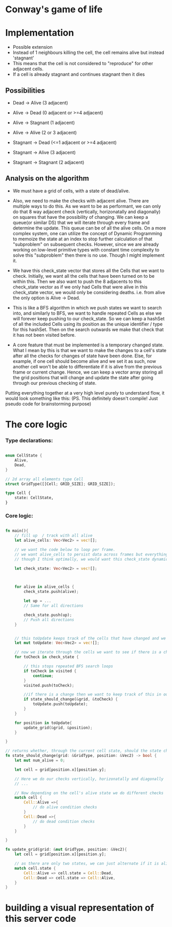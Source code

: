 # Conway's game of life


# Implementation

- Possible extension
- Instead of 1 neighbours killing the cell, the cell remains alive but instead 'stagnant'
- This means that the cell is not considered to "reproduce" for other adjacent cells.
- If a cell is already stagnant and continues stagnant then it dies

## Possibilities

- Dead -> Alive (3 adjacent)

- Alive -> Dead (0 adjacent or >=4 adjacent)
- Alive -> Stagnant (1 adjacent)
- Alive -> Alive (2 or 3 adjacent)

- Stagnant -> Dead (<=1 adjacent or >=4 adjacent)
- Stagnant -> Alive (3 adjacent)
- Stagnant -> Stagnant (2 adjacent)

## Analysis on the algorithm

- We must have a grid of cells, with a state of dead/alive. 

- Also, we need to make the checks with adjacent alive. There are multiple ways to do this. As we want to be as performant, we can only do that 8 way adjacent check (vertically, horizonatally and diagonally) on squares that have the possibility of changing. We can keep a queue(or similar DS) that we will iterate through every frame and determine the update. This queue can be of all the alive cells. On a more complex system, one can utilize the concept of Dynamic Programming to memoize the state at an index to stop further calculation of that "subproblem" on subsequent checks. However, since we are already working on low-level primitive types with constant time complexity to solve this "subproblem" then there is no use. Though I might implement it.

- We have this check_state vector that stores all the Cells that we want to check. Initially, we want all the cells that have been turned on to be within this. Then we also want to push the 8 adjacents to this check_state vector as if we only had Cells that were alive in this check_state vector, we would only be considering deaths. i.e. from alive the only option is Alive -> Dead.

- This is like a BFS algorithm in which we push states we want to search into, and similarly to BFS, we want to handle repeated Cells as else we will forever keep pushing to our check_state. So we can keep a hashSet of all the included Cells using its position as the unique identifier / type for this hashSet. Then on the search outwards we make that check that it has not been visited before.


- A core feature that must be implemented is a temporary changed state. What I mean by this is that we want to make the changes to a cell's state after all the checks for changes of state have been done. Else, for example, if one cell should become alive and we set it as such, now another cell won't be able to differentiate if it is alive from the previous frame or current change. Hence, we can keep a vector array storing all the grid positions that will change and update the state after going through our previous checking of state.


Putting everything together at a very high level purely to understand flow, it would look something like this: (PS. This definitely doesn't compile! Just pseudo code for brainstorming purpose)


# The core logic

### Type declarations:

```rust

enum CellState {
    Alive,
    Dead,
}

// 2d array all elements type Cell
struct GridType([[Cell; GRID_SIZE]; GRID_SIZE]);

type Cell {
    state: CellState,
}

```

### Core logic:

```rust

fn main(){
    // fill up  / track with all alive
    let alive_cells: Vec<Vec2> = vec![];

    // we want the code below to loop per frame.
    // we want alive_cells to persist data across frames but everything else must clear out.
    // though I think optimally, we would want this check_state dynamically change during runtime instead of computing it every time.

    let check_state: Vec<Vec2> = vec![];
    


    for alive in alive_cells {
        check_state.push(alive);

        let up = ...
        // Same for all directions

        check_state.push(up);
        // Push all directions
    }


    // this toUpdate keeps track of the cells that have changed and we need to loop after doing all the check_states
    let mut toUpdate: Vec<Vec2> = vec![];

    // now we iterate through the cells we want to see if there is a change
    for toCheck in check_state {

        // this stops repeated BFS search loops
        if toCheck in visited {
            continue;
        }
        visited.push(toCheck);

        //if there is a change then we want to keep track of this in our toUpdate
        if state_should_change(&grid, &toCheck) {
            toUpdate.push(toUpdate);
        }
    }

    for position in toUpdate{
        update_grid(&grid, &position); 
    }

}

// returns whether, through the current cell state, should the state change
fn state_should_change(grid: &GridType, position: &Vec2) -> bool {
    let mut num_alive = 0;

    let cell = grid[position.x][position.y];

    // Here we do our checks vertically, horizonatally and diagonally
    // ...

    // Now depending on the cell's alive state we do different checks 
    match cell {
        Cell::Alive =>{
            // do alive condition checks 
        }
        Cell::Dead =>{
            // do dead condition checks 
        }
    }

}

fn update_grid(grid: &mut GridType, position: &Vec2){
    let cell = grid[position.x][position.y];

    // as there are only two states, we can just alternate if it is alive and vice versa
    match cell.state {
        Cell::Alive => cell.state = Cell::Dead,
        Cell::Dead => cell.state => Cell::Alive,
    }
}
```

# building a visual representation of this server code



